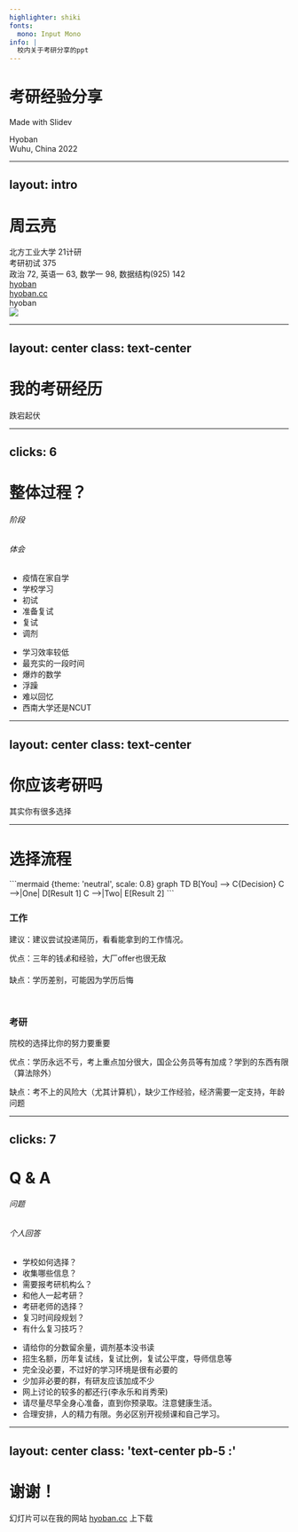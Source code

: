 ```yaml
---
highlighter: shiki
fonts:
  mono: Input Mono
info: |
  校内关于考研分享的ppt
---
```


# 考研经验分享

Made with Slidev

<div class="abs-bl !mx-14 my-12 flex flex-col">
  <div class="mb-3 uppercase tracking-widest font-500">
  Hyoban
  </div>
  <div class="text-md opacity-50">Wuhu, China 2022</div>
</div>

<style>
p {
  @apply text-xl;
}
</style>


---
layout: intro
---

# 周云亮

<div class="leading-8 opacity-80">
北方工业大学 21计研<br>
考研初试 375<br>
政治 72, 英语一 63, 数学一 98, 数据结构(925) 142<br>
</div>

<div class="my-10 grid grid-cols-[40px,1fr] w-max gap-y-4">
  <ri-github-line class="opacity-50"/>
  <div><a href="https://github.com/hyoban" target="_blank">hyoban</a></div>
  <ri-user-3-line class="opacity-50"/>
  <div><a href="https://hyoban.cc" target="_blank">hyoban.cc</a></div>
  <ri-wechat-line class="opacity-50"/>
  <div>hyoban</div>
</div>

<img src="https://hyoban.cc/favicon.png" class="rounded-full w-40 abs-tr mt-16 mr-12"/>


---
layout: center
class: text-center
---

# 我的考研经历

跌宕起伏

---
clicks: 6
---

# 整体过程？

<div class="grid grid-cols-2 gap-x-4 gap-y-4">

###### 阶段

###### 体会

<v-clicks at="1">

- 疫情在家自学
- 学校学习
- 初试
- 准备复试
- 复试
- 调剂

</v-clicks>

<v-clicks at="1">

- 学习效率较低
- 最充实的一段时间
- 爆炸的数学
- 浮躁
- 难以回忆
- 西南大学还是NCUT

</v-clicks>

</div>

---
layout: center
class: text-center
---

# 你应该考研吗

其实你有很多选择

---

# 选择流程

<div class="grid grid-cols-2 gap-5 pt-4 -mb-6">

<v-click>
```mermaid {theme: 'neutral', scale: 0.8}
graph TD
B[You] --> C{Decision}
C -->|One| D[Result 1]
C -->|Two| E[Result 2]
```
</v-click>

<v-click>
<div>

<h3>工作</h3>
<p>建议：建议尝试投递简历，看看能拿到的工作情况。</p>
<p>优点：三年的钱💰和经验，大厂offer也很无敌</p>
<p>缺点：学历差别，可能因为学历后悔</p>
<br>

<h3>考研</h3>
<p>院校的选择比你的努力要重要</p>
<p>优点：学历永远不亏，考上重点加分很大，国企公务员等有加成？学到的东西有限（算法除外）</p>
<p>缺点：考不上的风险大（尤其计算机），缺少工作经验，经济需要一定支持，年龄问题</p>

</div>
</v-click>

</div>

---
clicks: 7
---

# Q & A

<div class="grid grid-cols-2 gap-x-4 gap-y-4">

###### 问题

###### 个人回答

<v-clicks at="1">

- 学校如何选择？
- 收集哪些信息？
- 需要报考研机构么？
- 和他人一起考研？
- 考研老师的选择？
- 复习时间段规划？
- 有什么复习技巧？

</v-clicks>

<v-clicks at="1">

- 请给你的分数留余量，调剂基本没书读
- 招生名额，历年复试线，复试比例，复试公平度，导师信息等
- 完全没必要，不过好的学习环境是很有必要的
- 少加非必要的群，有研友应该加成不少
- 网上讨论的较多的都还行(李永乐和肖秀荣)
- 请尽量尽早全身心准备，直到你预录取。注意健康生活。
- 合理安排，人的精力有限。务必区别开视频课和自己学习。

</v-clicks>

</div>

---
layout: center
class: 'text-center pb-5 :'
---

# 谢谢！

幻灯片可以在我的网站 [hyoban.cc](https://hyoban.cc) 上下载
